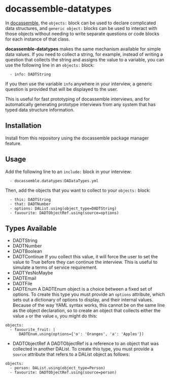# docassemble-datatypes

In [docassemble](https://docassemble.org), the `objects:` block can be used to declare complicated data
structures, and `generic object:` blocks can be used to interact with those
objects without needing to write separate questions or code blocks for each
instance of that class.

**docassemble-datatypes** makes the same mechanism available for simple data values. If you
need to collect a string, for example, instead of writing a question that collects
the string and assigns the value to a variable, you can use the following line in
an `objects:` block:

`  - info: DADTString`

If you then use the variable `info` anywhere in your interview, a generic
question is provided that will be displayed to the user.

This is useful for fast prototyping of docassemble interviews, and for automatically generating prototype interviews from any system that has typed data structure information.

## Installation

Install from this repository using the docassemble package manager feature.

## Usage

Add the following line to an `include:` block in your interview:

```
  - docassemble.datatypes:DADataTypes.yml
```

Then, add the objects that you want to collect to your `objects:` block:

```
  - this: DADTString
  - that: DADTNumber
  - options: DAList.using(object_type=DADTString)
  - favourite: DADTObjectRef.using(source=options)
```

## Types Available

 * DADTString
 * DADTNumber
 * DADTBoolean
 * DADTContinue
  If you collect this value, it will force the user to set the value to True
  before they can continue the interview. This is useful to simulate a terms
  of service requirement.
 * DADTYesNoMaybe
 * DADTEmail
 * DADTFile
 * DADTEnum
  A DADTEnum object is a choice between a fixed set of options. To create this
  type you must provide an `options` attribute, which sets out a dictionary
  of options to display, and their internal values. Because of the way YAML
  syntax works, this cannot be on the same line as the object declaration, so
  to create an object that collects either the value `a` or the value `o`, you
  might do this:

  ```
  objects:
    - favourite_fruit: |
        DADTEnum.using(options={'o': 'Oranges', 'a': 'Apples'})
  ```
 * DADTObjectRef
  A DADTObjectRef is a reference to an object that was collected in another DAList.  To create this type, you must provide a `source` attribute that
  refers to a DAList object as follows:
  ```
  objects:
    - person: DAList.using(object_type=Person)
    - favourite: DADTObjectRef.using(source=person)
  ```